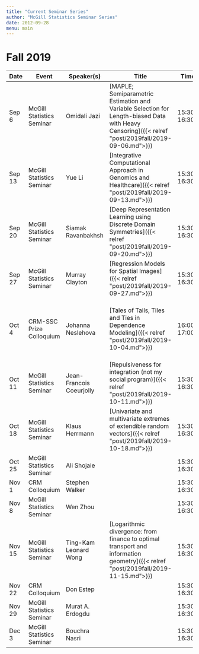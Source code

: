 ```yaml
---
title: "Current Seminar Series"
author: "McGill Statistics Seminar Series"
date: 2012-09-28
menu: main
---
```


# Fall 2019 
| Date   | Event                     | Speaker(s)         | Title                                                                                                                                              | Time        | Location                                       |
|--------|---------------------------|--------------------|----------------------------------------------------------------------------------------------------------------------------------------------------|-------------|------------------------------------------------|
| Sep 6 | McGill Statistics Seminar  | Omidali Jazi | [MAPLE; Semiparametric Estimation and Variable Selection for Length-biased Data with Heavy Censoring]({{< relref "post/2019fall/2019-09-06.md">}}) | 15:30-16:30 | BURN 1205 |
| Sep 13 | McGill Statistics Seminar  | Yue Li | [Integrative Computational Approach in Genomics and Healthcare]({{< relref "post/2019fall/2019-09-13.md">}}) | 15:30-16:30 | BURN 1205 |
| Sep 20 | McGill Statistics Seminar  | Siamak Ravanbakhsh | [Deep Representation Learning using Discrete Domain Symmetries]({{< relref "post/2019fall/2019-09-20.md">}}) | 15:30-16:30 | BURN 1205 |
| Sep 27 | McGill Statistics Seminar  | Murray Clayton | [Regression Models for Spatial Images]({{< relref "post/2019fall/2019-09-27.md">}}) | 15:30–16:30 | McIntyre Medical Building, Room 521 |
| Oct 4 | CRM-SSC Prize Colloquium  | Johanna Neslehova | [Tales of Tails, Tiles and Ties in Dependence Modeling]({{< relref "post/2019fall/2019-10-04.md">}}) | 16:00-17:00 | CRM, UdeM, Pav. Andre-Aisenstadt, 2920, ch. de la Tour, salle 1355 |
| Oct 11 | McGill Statistics Seminar  | Jean-Francois Coeurjolly  | [Repulsiveness for integration (not my social program)]({{< relref "post/2019fall/2019-10-11.md">}}) | 15:30-16:30 | BURN 1205 |
| Oct 18 | McGill Statistics Seminar  | Klaus Herrmann | [Univariate and multivariate extremes of extendible random vectors]({{< relref "post/2019fall/2019-10-18.md">}}) | 15:30-16:30 | BURN 1205 |
| Oct 25 | McGill Statistics Seminar  | Ali Shojaie |  | 15:30-16:30 | BURN 1205 |
| Nov 1 | CRM Colloquium  | Stephen Walker |  | 15:30-16:30 | BURN 1104 |
| Nov 8 | McGill Statistics Seminar  | Wen Zhou |  | 15:30-16:30 | BURN 1205 |
| Nov 15 | McGill Statistics Seminar  | Ting-Kam Leonard Wong | [Logarithmic divergence: from finance to optimal transport and information geometry]({{< relref "post/2019fall/2019-11-15.md">}}) | 15:30-16:30 | BURN 1205 |
| Nov 22 | CRM Colloquium  | Don Estep |  | 15:30-16:30 | BURN 1205 |
| Nov 29 | McGill Statistics Seminar  | Murat A. Erdogdu |  | 15:30-16:30 | BURN 1205 |
| Dec 3 | McGill Statistics Seminar  | Bouchra Nasri |  | 15:30-16:30 | BURN 1205 |
